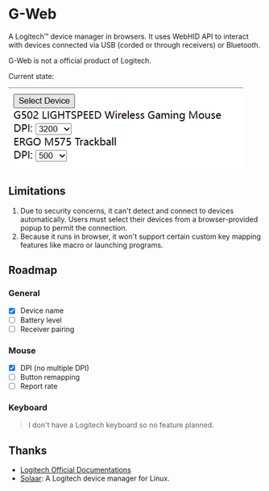 # G-Web

A Logitech™ device manager in browsers. It uses WebHID API to interact with devices connected via USB (corded or through receivers) or Bluetooth.

G-Web is not a official product of Logitech.

Current state:

![image](doc/screenshot.png)

## Limitations

1. Due to security concerns, it can't detect and connect to devices automatically. Users must select their devices from a browser-provided popup to permit the connection.
2. Because it runs in browser, it won't support certain custom key mapping features like macro or launching programs.

## Roadmap

### General

- [x] Device name
- [ ] Battery level
- [ ] Receiver pairing

### Mouse

- [x] DPI (no multiple DPI)
- [ ] Button remapping
- [ ] Report rate

### Keyboard

> I don't have a Logitech keyboard so no feature planned.

## Thanks

* [Logitech Official Documentations](http://drive.google.com/folderview?id=0BxbRzx7vEV7eWmgwazJ3NUFfQ28)
* [Solaar](https://github.com/pwr-Solaar/Solaar): A Logitech device manager for Linux.
